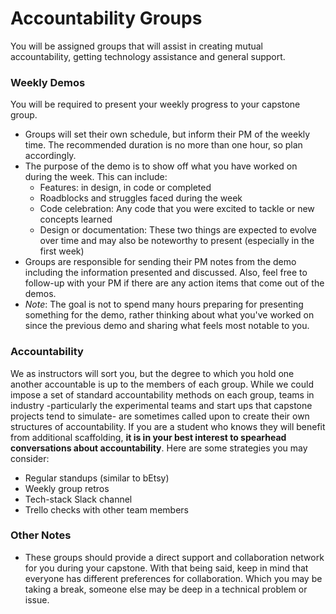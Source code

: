 # Accountability Groups
You will be assigned groups that will assist in creating mutual accountability, getting technology assistance and general support.

### Weekly Demos
You will be required to present your weekly progress to your capstone group.
- Groups will set their own schedule, but inform their PM of the weekly time. The recommended duration is no more than one hour, so plan accordingly.
- The purpose of the demo is to show off what you have worked on during the week. This can include:
  - Features: in design, in code or completed
  - Roadblocks and struggles faced during the week
  - Code celebration: Any code that you were excited to tackle or new concepts learned
  - Design or documentation: These two things are expected to evolve over time and may also be noteworthy to  present (especially in the first week)
- Groups are responsible for sending their PM notes from the demo including the information presented and discussed. Also, feel free to follow-up with your PM if there are any action items that come out of the demos.
- *Note*: The goal is not to spend many hours preparing for presenting something for the demo, rather thinking about what you've worked on since the previous demo and sharing what feels most notable to you.

### Accountability
We as instructors will sort you, but the degree to which you hold one another accountable is up to the members of each group. While we could impose a set of standard accountability methods on each group, teams in industry -particularly the experimental teams and start ups that capstone projects tend to simulate- are sometimes called upon to create their own structures of accountability. If you are a student who knows they will benefit from additional scaffolding, **it is in your best interest to spearhead conversations about accountability**. Here are some strategies you may consider:
- Regular standups (similar to bEtsy)
- Weekly group retros
- Tech-stack Slack channel
- Trello checks with other team members

### Other Notes
- These groups should provide a direct support and collaboration network for you during your capstone. With that being said, keep in mind that everyone has different preferences for collaboration. Which you may be taking a break, someone else may be deep in a technical problem or issue.
